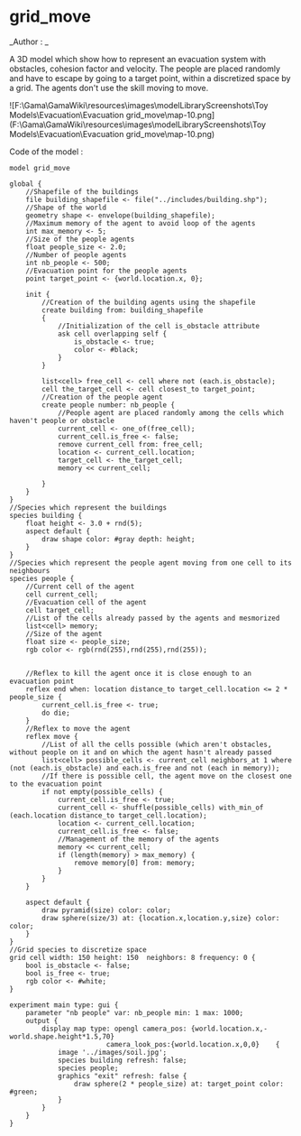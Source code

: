 [//]: # (keyword|operator_not)
[//]: # (keyword|operator_in)
[//]: # (keyword|operator_with_min_of)
[//]: # (keyword|operator_pyramid)
[//]: # (keyword|operator_closest_to)
[//]: # (keyword|statement_remove)
[//]: # (keyword|concept_3d)
[//]: # (keyword|concept_shapefile)
[//]: # (keyword|concept_gis)
[//]: # (keyword|concept_agent_movement)
[//]: # (keyword|concept_grid)
# grid_move


_Author : _

A 3D model which show how to represent an evacuation system with obstacles, cohesion factor and velocity. The people are placed randomly and have to escape by going to a target point, within a discretized space by a grid. The agents don't use the skill moving to move.


![F:\Gama\GamaWiki\resources\images\modelLibraryScreenshots\Toy Models\Evacuation\Evacuation grid_move\map-10.png](F:\Gama\GamaWiki\resources\images\modelLibraryScreenshots\Toy Models\Evacuation\Evacuation grid_move\map-10.png)

Code of the model : 

```
model grid_move

global {
	//Shapefile of the buildings
	file building_shapefile <- file("../includes/building.shp");
	//Shape of the world
	geometry shape <- envelope(building_shapefile);
	//Maximum memory of the agent to avoid loop of the agents
	int max_memory <- 5;
	//Size of the people agents
	float people_size <- 2.0;
	//Number of people agents
	int nb_people <- 500;
	//Evacuation point for the people agents
	point target_point <- {world.location.x, 0};
	
	init {
		//Creation of the building agents using the shapefile
		create building from: building_shapefile
		{
			//Initialization of the cell is_obstacle attribute
			ask cell overlapping self {
				is_obstacle <- true;
				color <- #black;
			}
		}

		list<cell> free_cell <- cell where not (each.is_obstacle);
		cell the_target_cell <- cell closest_to target_point;
		//Creation of the people agent
		create people number: nb_people {
			//People agent are placed randomly among the cells which haven't people or obstacle
			current_cell <- one_of(free_cell);
			current_cell.is_free <- false;
			remove current_cell from: free_cell;
			location <- current_cell.location;
			target_cell <- the_target_cell;
			memory << current_cell;
			
		}
	}
}
//Species which represent the buildings
species building {
	float height <- 3.0 + rnd(5);
	aspect default {
		draw shape color: #gray depth: height;
	}
}
//Species which represent the people agent moving from one cell to its neighbours
species people {
	//Current cell of the agent
	cell current_cell;
	//Evacuation cell of the agent
	cell target_cell;
	//List of the cells already passed by the agents and mesmorized
	list<cell> memory;
	//Size of the agent
	float size <- people_size;
	rgb color <- rgb(rnd(255),rnd(255),rnd(255));
	
	
	//Reflex to kill the agent once it is close enough to an evacuation point
	reflex end when: location distance_to target_cell.location <= 2 * people_size {
		current_cell.is_free <- true;
		do die;
	}
	//Reflex to move the agent
	reflex move {
		//List of all the cells possible (which aren't obstacles, without people on it and on which the agent hasn't already passed
		list<cell> possible_cells <- current_cell neighbors_at 1 where (not (each.is_obstacle) and each.is_free and not (each in memory));
		//If there is possible cell, the agent move on the closest one to the evacuation point
		if not empty(possible_cells) {
			current_cell.is_free <- true;
			current_cell <- shuffle(possible_cells) with_min_of (each.location distance_to target_cell.location);
			location <- current_cell.location;
			current_cell.is_free <- false;
			//Management of the memory of the agents
			memory << current_cell; 
			if (length(memory) > max_memory) {
				remove memory[0] from: memory;
			}
		}
	}
	
	aspect default {
		draw pyramid(size) color: color;
		draw sphere(size/3) at: {location.x,location.y,size} color: color;
	}
}
//Grid species to discretize space
grid cell width: 150 height: 150  neighbors: 8 frequency: 0 {
	bool is_obstacle <- false;
	bool is_free <- true;
	rgb color <- #white;
}

experiment main type: gui {
	parameter "nb people" var: nb_people min: 1 max: 1000;
	output {
		display map type: opengl camera_pos: {world.location.x,-world.shape.height*1.5,70}
                        camera_look_pos:{world.location.x,0,0}    {
			image '../images/soil.jpg';
			species building refresh: false;
			species people;
			graphics "exit" refresh: false {
				draw sphere(2 * people_size) at: target_point color: #green;	
			}
		}
	}
}
```
